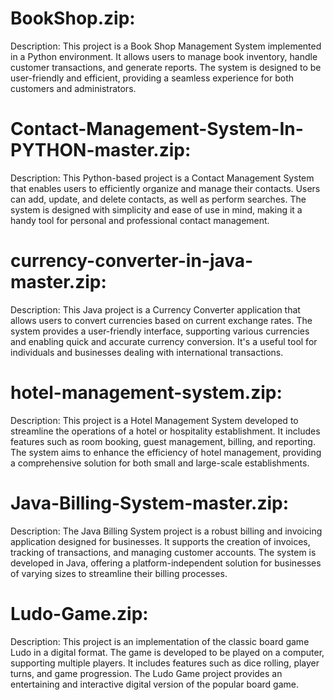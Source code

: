 # BookShop.zip:

Description: This project is a Book Shop Management System implemented in a Python environment. It allows users to manage book inventory, handle customer transactions, and generate reports. The system is designed to be user-friendly and efficient, providing a seamless experience for both customers and administrators.

# Contact-Management-System-In-PYTHON-master.zip:

Description: This Python-based project is a Contact Management System that enables users to efficiently organize and manage their contacts. Users can add, update, and delete contacts, as well as perform searches. The system is designed with simplicity and ease of use in mind, making it a handy tool for personal and professional contact management.

# currency-converter-in-java-master.zip:

Description: This Java project is a Currency Converter application that allows users to convert currencies based on current exchange rates. The system provides a user-friendly interface, supporting various currencies and enabling quick and accurate currency conversion. It's a useful tool for individuals and businesses dealing with international transactions.

# hotel-management-system.zip:

Description: This project is a Hotel Management System developed to streamline the operations of a hotel or hospitality establishment. It includes features such as room booking, guest management, billing, and reporting. The system aims to enhance the efficiency of hotel management, providing a comprehensive solution for both small and large-scale establishments.

# Java-Billing-System-master.zip:

Description: The Java Billing System project is a robust billing and invoicing application designed for businesses. It supports the creation of invoices, tracking of transactions, and managing customer accounts. The system is developed in Java, offering a platform-independent solution for businesses of varying sizes to streamline their billing processes.
 
# Ludo-Game.zip:

Description: This project is an implementation of the classic board game Ludo in a digital format. The game is developed to be played on a computer, supporting multiple players. It includes features such as dice rolling, player turns, and game progression. The Ludo Game project provides an entertaining and interactive digital version of the popular board game.
